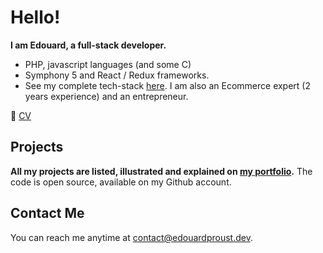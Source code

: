 # Hello!

**I am Edouard, a full-stack developer.**
- PHP, javascript languages (and some C)
- Symphony 5 and React / Redux frameworks. 
- See my complete tech-stack [here](https://edouardproust.dev/about). 
I am also an Ecommerce expert (2 years experience) and an entrepreneur.

📃 [CV](https://github.com/edouardproust/edouardproust/blob/main/CV_web-developer_2022-05-29-min.pdf)

## Projects
**All my projects are listed, illustrated and explained on [my portfolio](www.edouardproust.dev/portfolio).** The code is open source, available on my Github account.



## Contact Me
You can reach me anytime at contact@edouardproust.dev.
